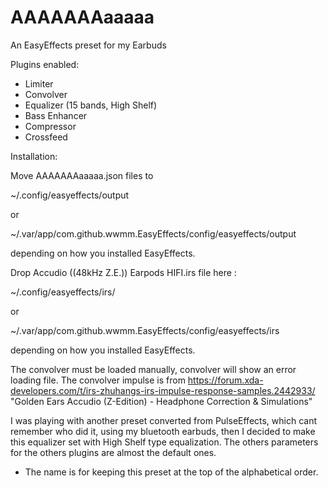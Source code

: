 # AAAAAAAaaaaa
An EasyEffects preset for my Earbuds

Plugins enabled:
- Limiter
- Convolver
- Equalizer (15 bands, High Shelf)
- Bass Enhancer
- Compressor
- Crossfeed

Installation:

Move AAAAAAAaaaaa.json files to

~/.config/easyeffects/output

or

~/.var/app/com.github.wwmm.EasyEffects/config/easyeffects/output

depending on how you installed EasyEffects.

Drop Accudio ((48kHz Z.E.)) Earpods HIFI.irs file here :

~/.config/easyeffects/irs/

or

~/.var/app/com.github.wwmm.EasyEffects/config/easyeffects/irs

depending on how you installed EasyEffects.

The convolver must be loaded manually, convolver will show an error loading file.
The convolver impulse is from https://forum.xda-developers.com/t/irs-zhuhangs-irs-impulse-response-samples.2442933/ "Golden Ears Accudio (Z-Edition) - Headphone Correction & Simulations"

I was playing with another preset converted from PulseEffects, which cant remember who did it, using my bluetooth earbuds, then I decided to make this equalizer set with High Shelf type equalization. The others parameters for the others plugins are almost the default ones.   

* The name is for keeping this preset at the top of the alphabetical order.
